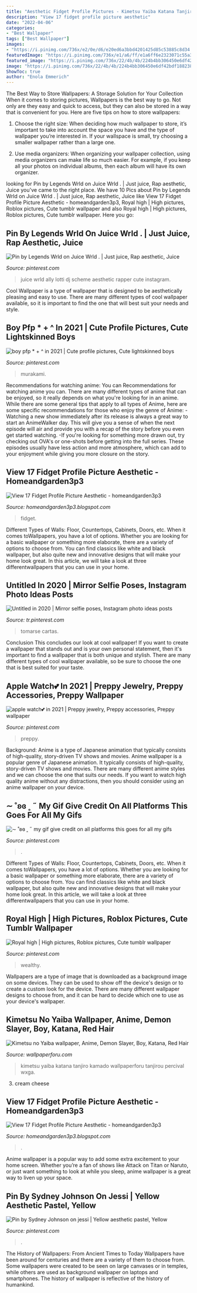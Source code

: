 ```yaml
---
title: "Aesthetic Fidget Profile Pictures - Kimetsu Yaiba Katana Tanjiro Kamado Wallpaperforu Tanjirou Percival Wxga"
description: "View 17 fidget profile picture aesthetic"
date: "2022-04-06"
categories:
- "Best Wallpaper"
tags: ["Best Wallpaper"]
images:
- "https://i.pinimg.com/736x/e2/0e/d6/e20ed6a3bbd4201425d85c53885c8d34.jpg"
featuredImage: "https://i.pinimg.com/736x/e1/a6/ff/e1a6ff6e2323071c55a3fcd0c865c9c7.jpg"
featured_image: "https://i.pinimg.com/736x/22/4b/4b/224b4bb306450e6df42bdf188238f50e.jpg"
image: "https://i.pinimg.com/736x/22/4b/4b/224b4bb306450e6df42bdf188238f50e.jpg"
ShowToc: true
author: "Enola Emmerich"
---
```



The Best Way to Store Wallpapers: A Storage Solution for Your Collection
When it comes to storing pictures, Wallpapers is the best way to go. Not only are they easy and quick to access, but they can also be stored in a way that is convenient for you. Here are five tips on how to store wallpapers:
1) Choose the right size: When deciding how much wallpaper to store, it’s important to take into account the space you have and the type of wallpaper you’re interested in. If your wallspace is small, try choosing a smaller wallpaper rather than a large one.

2) Use media organizers: When organizing your wallpaper collection, using media organizers can make life so much easier. For example, if you keep all your photos on individual albums, then each album will have its own organizer.

	

		
looking for Pin by Legends Wrld on Juice Wrld . | Just juice, Rap aesthetic, Juice you've came to the right place. We have 10 Pics about Pin by Legends Wrld on Juice Wrld . | Just juice, Rap aesthetic, Juice like View 17 Fidget Profile Picture Aesthetic - homeandgarden3p3, Royal high | High pictures, Roblox pictures, Cute tumblr wallpaper and also Royal high | High pictures, Roblox pictures, Cute tumblr wallpaper. Here you go:
		
    
## Pin By Legends Wrld On Juice Wrld . | Just Juice, Rap Aesthetic, Juice

<img loading=lazy src="https://i.pinimg.com/736x/e1/a6/ff/e1a6ff6e2323071c55a3fcd0c865c9c7.jpg" onerror="this.onerror=null;this.src='https://tse3.mm.bing.net/th?id=OIP.FtpkEPY8z870hJeTCzWqrwHaNK&amp;pid=15.1';" alt="Pin by Legends Wrld on Juice Wrld . | Just juice, Rap aesthetic, Juice">

_Source: pinterest.com_

>juice wrld ally lotti dj scheme aesthetic rapper cute instagram. 

	

Cool Wallpaper is a type of wallpaper that is designed to be aesthetically pleasing and easy to use. There are many different types of cool wallpaper available, so it is important to find the one that will best suit your needs and style.

    
## Boy Pfp * + ^ In 2021 | Cute Profile Pictures, Cute Lightskinned Boys

<img loading=lazy src="https://i.pinimg.com/736x/80/64/7f/80647f640c86909a3670c2f9990c1e87.jpg" onerror="this.onerror=null;this.src='https://tse4.mm.bing.net/th?id=OIP.B9WDOAruIwkFP4gAIrTPXgHaJ3&amp;pid=15.1';" alt="boy pfp * + ^ in 2021 | Cute profile pictures, Cute lightskinned boys">

_Source: pinterest.com_

>murakami. 

	

Recommendations for watching anime: You can
Recommendations for watching anime you can. There are many different types of anime that can be enjoyed, so it really depends on what you're looking for in an anime. While there are some general tips that apply to all types of Anime, here are some specific recommendations for those who enjoy the genre of Anime: 
-Watching a new show immediately after its release is always a great way to start an AnimeWalker day. This will give you a sense of when the next episode will air and provide you with a recap of the story before you even get started watching. 
-If you're looking for something more drawn out, try checking out OVA's or one-shots before getting into the full series. These episodes usually have less action and more atmosphere, which can add to your enjoyment while giving you more closure on the story.

    
## View 17 Fidget Profile Picture Aesthetic - Homeandgarden3p3

<img loading=lazy src="https://i0.wp.com/cdn131.picsart.com/347251096066201.jpg" onerror="this.onerror=null;this.src='https://tse2.mm.bing.net/th?id=OIP.ZbdHZk-zL19ZJ4UMNpjXMQHaNJ&amp;pid=15.1';" alt="View 17 Fidget Profile Picture Aesthetic - homeandgarden3p3">

_Source: homeandgarden3p3.blogspot.com_

>fidget. 

	

Different Types of Walls: Floor, Countertops, Cabinets, Doors, etc.
When it comes toWallpapers, you have a lot of options. Whether you are looking for a basic wallpaper or something more elaborate, there are a variety of options to choose from. You can find classics like white and black wallpaper, but also quite new and innovative designs that will make your home look great. In this article, we will take a look at three differentwallpapers that you can use in your home.

    
## Untitled In 2020 | Mirror Selfie Poses, Instagram Photo Ideas Posts

<img loading=lazy src="https://i.pinimg.com/736x/c2/30/24/c23024e22a71f110a1c420263c710316.jpg" onerror="this.onerror=null;this.src='https://tse1.mm.bing.net/th?id=OIP.X0P3l5H5SiaEPuMEVZz2UgHaNK&amp;pid=15.1';" alt="Untitled in 2020 | Mirror selfie poses, Instagram photo ideas posts">

_Source: tr.pinterest.com_

>tomarse cartas. 

	

Conclusion
This concludes our look at cool wallpaper! If you want to create a wallpaper that stands out and is your own personal statement, then it's important to find a wallpaper that is both unique and stylish. There are many different types of cool wallpaper available, so be sure to choose the one that is best suited for your taste.

    
## Apple Watch💕 In 2021 | Preppy Jewelry, Preppy Accessories, Preppy Wallpaper

<img loading=lazy src="https://i.pinimg.com/736x/e2/0e/d6/e20ed6a3bbd4201425d85c53885c8d34.jpg" onerror="this.onerror=null;this.src='https://tse1.mm.bing.net/th?id=OIP.a5avYwsqECtA9pDEXwRpCwHaJ3&amp;pid=15.1';" alt="apple watch💕 in 2021 | Preppy jewelry, Preppy accessories, Preppy wallpaper">

_Source: pinterest.com_

>preppy. 

	

Background: Anime is a type of Japanese animation that typically consists of high-quality, story-driven TV shows and movies.
Anime wallpaper is a popular genre of Japanese animation. It typically consists of high-quality, story-driven TV shows and movies. There are many different anime styles and we can choose the one that suits our needs. If you want to watch high quality anime without any distractions, then you should consider using an anime wallpaper on your device.

    
## ∼ ˚ʚɞ ˳ ˶ My Gif Give Credit On All Platforms This Goes For All My Gifs

<img loading=lazy src="https://i.pinimg.com/736x/6f/4a/9a/6f4a9a8bd1b4c8e05bd5a72d29efcefe.jpg" onerror="this.onerror=null;this.src='https://tse1.mm.bing.net/th?id=OIP.o7u8_czB7Si2PiVRyLpxxQHaKX&amp;pid=15.1';" alt="∼ ˚ʚɞ ˳ ˶ my gif give credit on all platforms this goes for all my gifs">

_Source: pinterest.com_

>. 

	

Different Types of Walls: Floor, Countertops, Cabinets, Doors, etc.
When it comes toWallpapers, you have a lot of options. Whether you are looking for a basic wallpaper or something more elaborate, there are a variety of options to choose from. You can find classics like white and black wallpaper, but also quite new and innovative designs that will make your home look great. In this article, we will take a look at three differentwallpapers that you can use in your home.

    
## Royal High | High Pictures, Roblox Pictures, Cute Tumblr Wallpaper

<img loading=lazy src="https://i.pinimg.com/736x/22/4b/4b/224b4bb306450e6df42bdf188238f50e.jpg" onerror="this.onerror=null;this.src='https://tse3.mm.bing.net/th?id=OIP.BC-_nPDCfQSl6-Ckz0nbsgHaLd&amp;pid=15.1';" alt="Royal high | High pictures, Roblox pictures, Cute tumblr wallpaper">

_Source: pinterest.com_

>wealthy. 

	

Wallpapers are a type of image that is downloaded as a background image on some devices. They can be used to show off the device's design or to create a custom look for the device. There are many different wallpaper designs to choose from, and it can be hard to decide which one to use as your device's wallpaper.

    
## Kimetsu No Yaiba Wallpaper, Anime, Demon Slayer, Boy, Katana, Red Hair

<img loading=lazy src="https://wallpaperforu.com/wp-content/uploads/2020/08/kimetsu-no-yaiba-wallpaper-20083114034311938x1668.jpg" onerror="this.onerror=null;this.src='https://tse4.mm.bing.net/th?id=OIP._Q0D04ignST0hifht1LwXQHaNK&amp;pid=15.1';" alt="Kimetsu no Yaiba wallpaper, Anime, Demon Slayer, Boy, Katana, Red Hair">

_Source: wallpaperforu.com_

>kimetsu yaiba katana tanjiro kamado wallpaperforu tanjirou percival wxga. 

	

3. cream cheese 

    
## View 17 Fidget Profile Picture Aesthetic - Homeandgarden3p3

<img loading=lazy src="https://lh5.googleusercontent.com/proxy/RswP41AC2b1Jx-eeo-RPzBcXv8FpQLaPBLmNMWS2BTkOAGTJjEw7MeVyyQvBXeyCMCjm8PVbJS4Och8U-sh2bLui8jTWApIU1CP-u0eC-XkbgEbFDF8JbY9voE-Z3h0d-_Euhx8=w1200-h630-p-k-no-nu" onerror="this.onerror=null;this.src='https://tse1.mm.bing.net/th?id=OIP.oyoBwpdHpmX6ypP-8ZlvoAHaGe&amp;pid=15.1';" alt="View 17 Fidget Profile Picture Aesthetic - homeandgarden3p3">

_Source: homeandgarden3p3.blogspot.com_

>. 

	

Anime wallpaper is a popular way to add some extra excitement to your home screen. Whether you’re a fan of shows like Attack on Titan or Naruto, or just want something to look at while you sleep, anime wallpaper is a great way to liven up your space.

    
## Pin By Sydney Johnson On Jessi | Yellow Aesthetic Pastel, Yellow

<img loading=lazy src="https://i.pinimg.com/736x/05/15/95/051595517d5c72e0ad5c8cd66e1d2f81.jpg" onerror="this.onerror=null;this.src='https://tse1.mm.bing.net/th?id=OIP.l3-4SjUKOYu1EVXcgK1YwQHaJ4&amp;pid=15.1';" alt="Pin by Sydney Johnson on jessi | Yellow aesthetic pastel, Yellow">

_Source: pinterest.com_

>. 

	

The History of Wallpapers: From Ancient Times to Today
Wallpapers have been around for centuries and there are a variety of them to choose from. Some wallpapers were created to be seen on large canvases or in temples, while others are used as background wallpaper on laptops and smartphones. The history of wallpaper is reflective of the history of humankind.

